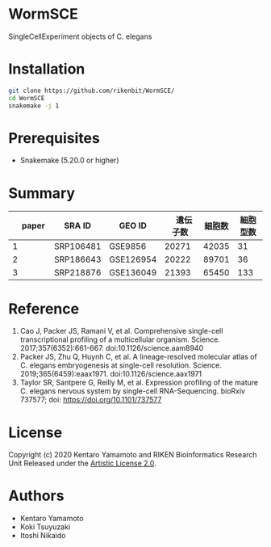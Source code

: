 # WormSCE
SingleCellExperiment objects of C. elegans

Installation
======
```bash
git clone https://github.com/rikenbit/WormSCE/
cd WormSCE
snakemake -j 1
```

# Prerequisites
- Snakemake (5.20.0 or higher)

# Summary
|　paper　| SRA ID　| GEO ID |　遺伝子数 | 細胞数 | 細胞型数 |
| ---- | ---- | ---- | ---- | ---- | ---- |
|  1  |  SRP106481  |  GSE9856  | 20271  |  42035  |  31  |
|  2  |  SRP186643  |  GSE126954  |  20222  |  89701  |  36  |
|  3  |  SRP218876  |  GSE136049  |  21393  |  65450  |  133  |

# Reference
1. Cao J, Packer JS, Ramani V, et al. Comprehensive single-cell transcriptional profiling of a multicellular organism. Science. 2017;357(6352):661-667. doi:10.1126/science.aam8940
2. Packer JS, Zhu Q, Huynh C, et al. A lineage-resolved molecular atlas of C. elegans embryogenesis at single-cell resolution. Science. 2019;365(6459):eaax1971. doi:10.1126/science.aax1971
3. Taylor SR, Santpere G, Reilly M, et al. Expression profiling of the mature C. elegans nervous system by single-cell RNA-Sequencing. bioRxiv 737577; doi: https://doi.org/10.1101/737577

# License
Copyright (c) 2020 Kentaro Yamamoto and RIKEN Bioinformatics Research Unit Released under the [Artistic License 2.0](http://www.perlfoundation.org/artistic_license_2_0).

# Authors
- Kentaro Yamamoto
- Koki Tsuyuzaki
- Itoshi Nikaido